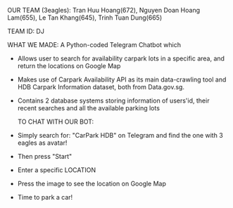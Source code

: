   OUR TEAM (3eagles): Tran Huu Hoang(672), Nguyen Doan Hoang Lam(655), Le Tan Khang(645), Trinh Tuan Dung(665)
  
  TEAM ID: DJ
  
  WHAT WE MADE: A Python-coded Telegram Chatbot which 
- Allows user to search for availability carpark lots in a specific area, and return the locations on Google Map
- Makes use of Carpark Availability API as its main data-crawling tool and HDB Carpark Information dataset, 
  both from Data.gov.sg. 
- Contains 2 database systems storing information of users'id, their recent searches and all the available parking lots 

  TO CHAT WITH OUR BOT:
- Simply search for: "CarPark HDB" on Telegram and find the one with 3 eagles as avatar!
- Then press "Start"
- Enter a specific LOCATION
- Press the image to see the location on Google Map
- Time to park a car!
  
